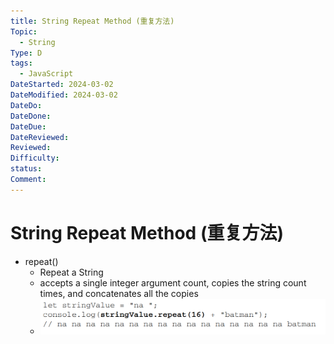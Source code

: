 ```yaml
---
title: String Repeat Method (重复方法)
Topic:
  - String
Type: D
tags:
  - JavaScript
DateStarted: 2024-03-02
DateModified: 2024-03-02
DateDo:
DateDone:
DateDue:
DateReviewed:
Reviewed:
Difficulty:
status:
Comment:
---
```


# String Repeat Method (重复方法)

- repeat()
  - Repeat a String
  - accepts a single integer argument count, copies the string count times, and concatenates all the copies
  - ![](./z-Assets/paste-image-1690967742892image.png)
